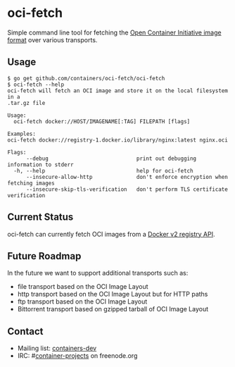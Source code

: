 # oci-fetch

Simple command line tool for fetching the [Open Container Initiative image format](https://github.com/opencontainers/image-spec) over various transports.

## Usage

```
$ go get github.com/containers/oci-fetch/oci-fetch
$ oci-fetch --help
oci-fetch will fetch an OCI image and store it on the local filesystem in a
.tar.gz file

Usage:
  oci-fetch docker://HOST/IMAGENAME[:TAG] FILEPATH [flags]

Examples:
oci-fetch docker://registry-1.docker.io/library/nginx:latest nginx.oci

Flags:
      --debug                            print out debugging information to stderr
  -h, --help                             help for oci-fetch
      --insecure-allow-http              don't enforce encryption when fetching images
      --insecure-skip-tls-verification   don't perform TLS certificate verification
```

## Current Status

oci-fetch can currently fetch OCI images from a [Docker v2 registry API](https://docs.docker.com/registry/spec/api/#pulling-an-image<Paste>).

## Future Roadmap

In the future we want to support additional transports such as:

- file transport based on the OCI Image Layout
- http transport based on the OCI Image Layout but for HTTP paths
- ftp transport based on the OCI Image Layout
- Bittorrent transport based on gzipped tarball of OCI Image Layout

## Contact

- Mailing list: [containers-dev](https://groups.google.com/forum/?hl=en#!forum/containers-dev)
- IRC: #[container-projects](irc://irc.freenode.org:6667/#container-projects) on freenode.org
